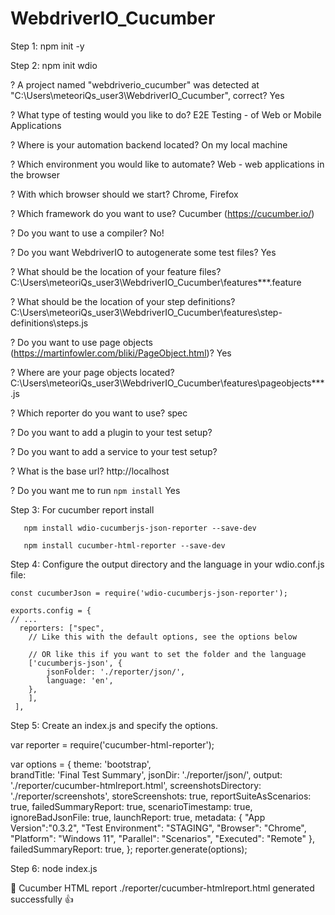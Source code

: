 # WebdriverIO_Cucumber

Step 1: npm init -y

Step 2: npm init wdio

? A project named "webdriverio_cucumber" was detected at "C:\Users\meteoriQs_user3\WebdriverIO_Cucumber", correct? Yes

? What type of testing would you like to do? E2E Testing - of Web or Mobile Applications

? Where is your automation backend located? On my local machine

? Which environment you would like to automate? Web - web applications in the browser

? With which browser should we start? Chrome, Firefox

? Which framework do you want to use? Cucumber (https://cucumber.io/)

? Do you want to use a compiler? No!

? Do you want WebdriverIO to autogenerate some test files? Yes

? What should be the location of your feature files? C:\Users\meteoriQs_user3\WebdriverIO_Cucumber\features\**\*.feature

? What should be the location of your step definitions? C:\Users\meteoriQs_user3\WebdriverIO_Cucumber\features\step-definitions\steps.js

? Do you want to use page objects (https://martinfowler.com/bliki/PageObject.html)? Yes

? Where are your page objects located? C:\Users\meteoriQs_user3\WebdriverIO_Cucumber\features\pageobjects\**\*.js

? Which reporter do you want to use? spec

? Do you want to add a plugin to your test setup?

? Do you want to add a service to your test setup?

? What is the base url? http://localhost

? Do you want me to run `npm install` Yes


Step 3: For cucumber report install

       npm install wdio-cucumberjs-json-reporter --save-dev

       npm install cucumber-html-reporter --save-dev


Step 4:  Configure the output directory and the language in your wdio.conf.js file:

    const cucumberJson = require('wdio-cucumberjs-json-reporter');

    exports.config = {
    // ...
      reporters: ["spec",
        // Like this with the default options, see the options below

        // OR like this if you want to set the folder and the language
        ['cucumberjs-json', {
            jsonFolder: './reporter/json/',
            language: 'en',
        },
        ],
     ],

Step 5:  Create an index.js and specify the options.

var reporter = require('cucumber-html-reporter');

var options = {
        theme: 'bootstrap',     
        brandTitle: 'Final Test Summary',
        jsonDir: './reporter/json/',
        output: './reporter/cucumber-htmlreport.html',
        screenshotsDirectory: './reporter/screenshots',
        storeScreenshots: true,
        reportSuiteAsScenarios: true,
        failedSummaryReport: true,
        scenarioTimestamp: true,
        ignoreBadJsonFile: true,
        launchReport: true,
        metadata: {
            "App Version":"0.3.2",
            "Test Environment": "STAGING",
            "Browser": "Chrome",
            "Platform": "Windows 11",
            "Parallel": "Scenarios",
            "Executed": "Remote"
        },
        failedSummaryReport: true,
    };
    reporter.generate(options);
    

Step 6:   node index.js

🚀 Cucumber HTML report ./reporter/cucumber-htmlreport.html generated successfully 👍



